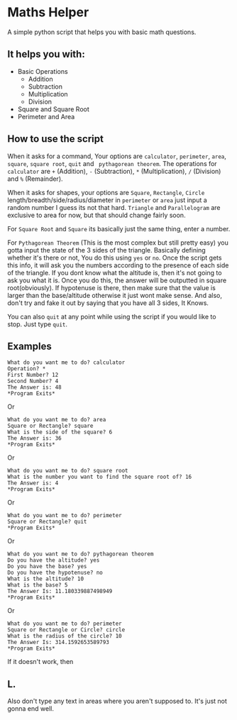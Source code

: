 # Maths Helper

A simple python script that helps you with basic math questions.

## It helps you with:
- Basic Operations
    - Addition
    - Subtraction
    - Multiplication
    - Division
- Square and Square Root
- Perimeter and Area

## How to use the script

When it asks for a command, Your options are `calculator`, `perimeter`, `area`, `square`, `square root`, `quit` and ` pythagorean theorem`.
The operations for `calculator` are `+` (Addition), `-` (Subtraction), `*` (Multiplication), `/` (Division) and `%` (Remainder).

When it asks for shapes, your options are `Square`, `Rectangle`, `Circle` length/breadth/side/radius/diameter in `perimeter` or `area` just input a random number I guess its not that hard. `Triangle` and `Parallelogram` are exclusive to area for now, but that should change fairly soon.

For `Square Root` and `Square` its basically just the same thing, enter a number.

For `Pythagorean Theorem` (This is the most complex but still pretty easy) you gotta input the state of the 3 sides of the triangle. Basically defining whether it's there or not, You do this using `yes` or `no`. Once the script gets this info, it will ask you the numbers according to the presence of each side of the triangle. If you dont know what the altitude is, then it's not going to ask you what it is. Once you do this, the answer will be outputted in square root(obviously). If hypotenuse is there, then make sure that the value is larger than the base/altitude otherwise it just wont make sense. And also, don't try and fake it out by saying that you have all 3 sides, It Knows.

You can also `quit` at any point while using the script if you would like to stop. Just type `quit`.

## Examples
```
What do you want me to do? calculator
Operation? *
First Number? 12
Second Number? 4
The Answer is: 48
*Program Exits*
```
Or

```
What do you want me to do? area
Square or Rectangle? square
What is the side of the square? 6
The Answer is: 36
*Program Exits*
```
Or

```
What do you want me to do? square root
What is the number you want to find the square root of? 16
The Answer is: 4
*Program Exits*
```
Or

```
What do you want me to do? perimeter
Square or Rectangle? quit
*Program Exits*
```
Or

```
What do you want me to do? pythagorean theorem
Do you have the altitude? yes
Do you have the base? yes
Do you have the hypotenuse? no
What is the altitude? 10
What is the base? 5
The Answer Is: 11.180339887498949
*Program Exits*
```
Or

```
What do you want me to do? perimeter
Square or Rectangle or Circle? circle
What is the radius of the circle? 10
The Answer Is: 314.1592653589793
*Program Exits*
```

If it doesn't work, then

## L.

Also don't type any text in areas where you aren't supposed to. It's just not gonna end well.
